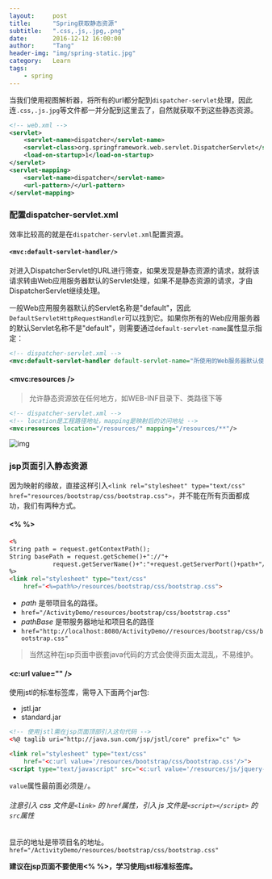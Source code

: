 ```yaml
---
layout:     post
title:      "Spring获取静态资源"
subtitle:   ".css,.js,.jpg,.png"
date:       2016-12-12 16:00:00
author:     "Tang"
header-img: "img/spring-static.jpg"
category:   Learn
tags:
    - spring
---
```


当我们使用视图解析器，将所有的url都分配到`dispatcher-servlet`处理，因此连`.css,.js.jpg`等文件都一并分配到这里去了，自然就获取不到这些静态资源。

```xml
<!-- web.xml -->
<servlet>
    <servlet-name>dispatcher</servlet-name>
    <servlet-class>org.springframework.web.servlet.DispatcherServlet</servlet-class>
    <load-on-startup>1</load-on-startup>
</servlet>
<servlet-mapping>
    <servlet-name>dispatcher</servlet-name>
    <url-pattern>/</url-pattern>
</servlet-mapping>
```

### 配置dispatcher-servlet.xml

效率比较高的就是在`dispatcher-servlet.xml`配置资源。

#### `<mvc:default-servlet-handler/>`

对进入DispatcherServlet的URL进行筛查，如果发现是静态资源的请求，就将该请求转由Web应用服务器默认的Servlet处理，如果不是静态资源的请求，才由DispatcherServlet继续处理。

一般Web应用服务器默认的Servlet名称是"default"，因此`DefaultServletHttpRequestHandler`可以找到它。如果你所有的Web应用服务器的默认Servlet名称不是"default"，则需要通过`default-servlet-name`属性显示指定：

```xml
<!-- dispatcher-servlet.xml -->
<mvc:default-servlet-handler default-servlet-name="所使用的Web服务器默认使用的Servlet名称" />
```

#### <mvc:resources />

> 允许静态资源放在任何地方，如WEB-INF目录下、类路径下等

```xml
<!-- dispatcher-servlet.xml -->
<!-- location是工程路径地址，mapping是映射后的访问地址 -->
<mvc:resources location="/resources/" mapping="/resources/**"/>
```

![img](spring_static.jpg)

### jsp页面引入静态资源

因为映射的缘故，直接这样引入`<link rel="stylesheet" type="text/css" href="resources/bootstrap/css/bootstrap.css">`，并不能在所有页面都成功，我们有两种方式。

#### <% %>

```html
<%
String path = request.getContextPath();
String basePath = request.getScheme()+"://"+
            request.getServerName()+":"+request.getServerPort()+path+"/";
%>
<link rel="stylesheet" type="text/css" 
    href="<%=path%>/resources/bootstrap/css/bootstrap.css">
```

- *path* 是带项目名的路径。
- `href="/ActivityDemo/resources/bootstrap/css/bootstrap.css"`
- *pathBase* 是带服务器地址和项目名的路径
- `href="http://localhost:8080/ActivityDemo//resources/bootstrap/css/bootstrap.css"`

> 当然这种在jsp页面中嵌套java代码的方式会使得页面太混乱，不易维护。

#### <c:url value="" />

使用jstl的标准标签库，需导入下面两个jar包:

- jstl.jar
- standard.jar

```html
<!-- 使用jstl需在jsp页面顶部引入这句代码 -->
<%@ taglib uri="http://java.sun.com/jsp/jstl/core" prefix="c" %>

<link rel="stylesheet" type="text/css" 
    href="<c:url value='/resources/bootstrap/css/bootstrap.css'/>">
<script type="text/javascript" src="<c:url value='/resources/js/jquery-2.2.4.min.js'/>"></script>
```

`value`属性最前面必须是`/`。

###### 注意引入 css 文件是`<link>` 的 `href`属性，引入 js 文件是`<script></script>` 的 `src`属性

显示的地址是带项目名的地址。`href="/ActivityDemo/resources/bootstrap/css/bootstrap.css"`

**建议在jsp页面不要使用<% %>，学习使用jstl标准标签库。**